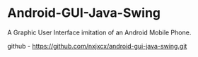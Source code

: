 # Android-GUI-Java-Swing
A Graphic User Interface imitation of an Android Mobile Phone.

github - https://github.com/nxjxcx/android-gui-java-swing.git
